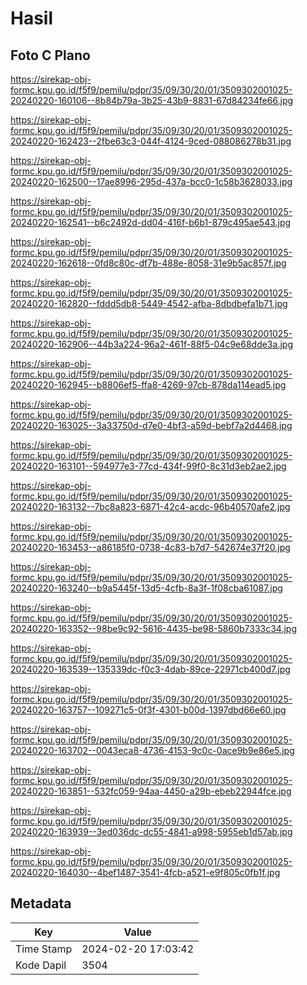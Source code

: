 # Hasil

## Foto C Plano

https://sirekap-obj-formc.kpu.go.id/f5f9/pemilu/pdpr/35/09/30/20/01/3509302001025-20240220-160106--8b84b79a-3b25-43b9-8831-67d84234fe66.jpg

https://sirekap-obj-formc.kpu.go.id/f5f9/pemilu/pdpr/35/09/30/20/01/3509302001025-20240220-162423--2fbe63c3-044f-4124-9ced-088086278b31.jpg

https://sirekap-obj-formc.kpu.go.id/f5f9/pemilu/pdpr/35/09/30/20/01/3509302001025-20240220-162500--17ae8996-295d-437a-bcc0-1c58b3628033.jpg

https://sirekap-obj-formc.kpu.go.id/f5f9/pemilu/pdpr/35/09/30/20/01/3509302001025-20240220-162541--b6c2492d-dd04-416f-b6b1-879c495ae543.jpg

https://sirekap-obj-formc.kpu.go.id/f5f9/pemilu/pdpr/35/09/30/20/01/3509302001025-20240220-162618--0fd8c80c-df7b-488e-8058-31e9b5ac857f.jpg

https://sirekap-obj-formc.kpu.go.id/f5f9/pemilu/pdpr/35/09/30/20/01/3509302001025-20240220-162820--fddd5db8-5449-4542-afba-8dbdbefa1b71.jpg

https://sirekap-obj-formc.kpu.go.id/f5f9/pemilu/pdpr/35/09/30/20/01/3509302001025-20240220-162906--44b3a224-96a2-461f-88f5-04c9e68dde3a.jpg

https://sirekap-obj-formc.kpu.go.id/f5f9/pemilu/pdpr/35/09/30/20/01/3509302001025-20240220-162945--b8806ef5-ffa8-4269-97cb-878da114ead5.jpg

https://sirekap-obj-formc.kpu.go.id/f5f9/pemilu/pdpr/35/09/30/20/01/3509302001025-20240220-163025--3a33750d-d7e0-4bf3-a59d-bebf7a2d4468.jpg

https://sirekap-obj-formc.kpu.go.id/f5f9/pemilu/pdpr/35/09/30/20/01/3509302001025-20240220-163101--594977e3-77cd-434f-99f0-8c31d3eb2ae2.jpg

https://sirekap-obj-formc.kpu.go.id/f5f9/pemilu/pdpr/35/09/30/20/01/3509302001025-20240220-163132--7bc8a823-6871-42c4-acdc-96b40570afe2.jpg

https://sirekap-obj-formc.kpu.go.id/f5f9/pemilu/pdpr/35/09/30/20/01/3509302001025-20240220-163453--a86185f0-0738-4c83-b7d7-542674e37f20.jpg

https://sirekap-obj-formc.kpu.go.id/f5f9/pemilu/pdpr/35/09/30/20/01/3509302001025-20240220-163240--b9a5445f-13d5-4cfb-8a3f-1f08cba61087.jpg

https://sirekap-obj-formc.kpu.go.id/f5f9/pemilu/pdpr/35/09/30/20/01/3509302001025-20240220-163352--98be9c92-5616-4435-be98-5860b7333c34.jpg

https://sirekap-obj-formc.kpu.go.id/f5f9/pemilu/pdpr/35/09/30/20/01/3509302001025-20240220-163539--135339dc-f0c3-4dab-89ce-22971cb400d7.jpg

https://sirekap-obj-formc.kpu.go.id/f5f9/pemilu/pdpr/35/09/30/20/01/3509302001025-20240220-163757--109271c5-0f3f-4301-b00d-1397dbd66e60.jpg

https://sirekap-obj-formc.kpu.go.id/f5f9/pemilu/pdpr/35/09/30/20/01/3509302001025-20240220-163702--0043eca8-4736-4153-9c0c-0ace9b9e86e5.jpg

https://sirekap-obj-formc.kpu.go.id/f5f9/pemilu/pdpr/35/09/30/20/01/3509302001025-20240220-163851--532fc059-94aa-4450-a29b-ebeb22944fce.jpg

https://sirekap-obj-formc.kpu.go.id/f5f9/pemilu/pdpr/35/09/30/20/01/3509302001025-20240220-163939--3ed036dc-dc55-4841-a998-5955eb1d57ab.jpg

https://sirekap-obj-formc.kpu.go.id/f5f9/pemilu/pdpr/35/09/30/20/01/3509302001025-20240220-164030--4bef1487-3541-4fcb-a521-e9f805c0fb1f.jpg


## Metadata

| Key        | Value               |
| ---------- | ------------------- |
| Time Stamp | 2024-02-20 17:03:42 |
| Kode Dapil | 3504                |



